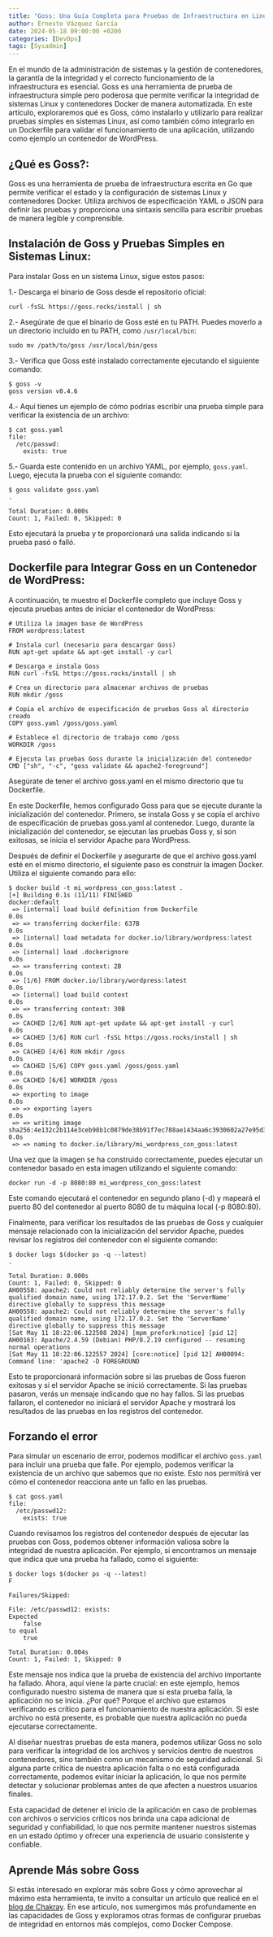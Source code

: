 ```yaml
---
title: "Goss: Una Guía Completa para Pruebas de Infraestructura en Linux y Docker"
author: Ernesto Vázquez García
date: 2024-05-18 09:00:00 +0200
categories: [DevOps]
tags: [Sysadmin]
---
```


En el mundo de la administración de sistemas y la gestión de contenedores, la garantía de la integridad y el correcto funcionamiento de la infraestructura es esencial. Goss es una herramienta de prueba de infraestructura simple pero poderosa que permite verificar la integridad de sistemas Linux y contenedores Docker de manera automatizada. En este artículo, exploraremos qué es Goss, cómo instalarlo y utilizarlo para realizar pruebas simples en sistemas Linux, así como también cómo integrarlo en un Dockerfile para validar el funcionamiento de una aplicación, utilizando como ejemplo un contenedor de WordPress.

## ¿Qué es Goss?:

Goss es una herramienta de prueba de infraestructura escrita en Go que permite verificar el estado y la configuración de sistemas Linux y contenedores Docker. Utiliza archivos de especificación YAML o JSON para definir las pruebas y proporciona una sintaxis sencilla para escribir pruebas de manera legible y comprensible.

## Instalación de Goss y Pruebas Simples en Sistemas Linux:

Para instalar Goss en un sistema Linux, sigue estos pasos:

1.- Descarga el binario de Goss desde el repositorio oficial:

```
curl -fsSL https://goss.rocks/install | sh
```

2.- Asegúrate de que el binario de Goss esté en tu PATH. Puedes moverlo a un directorio incluido en tu PATH, como `/usr/local/bin`:

```
sudo mv /path/to/goss /usr/local/bin/goss
```

3.- Verifica que Goss esté instalado correctamente ejecutando el siguiente comando:

```
$ goss -v
goss version v0.4.6
```

4.- Aquí tienes un ejemplo de cómo podrías escribir una prueba simple para verificar la existencia de un archivo:

```
$ cat goss.yaml
file:
  /etc/passwd:
    exists: true
```

5.- Guarda este contenido en un archivo YAML, por ejemplo, `goss.yaml`. Luego, ejecuta la prueba con el siguiente comando:

```
$ goss validate goss.yaml
.

Total Duration: 0.000s
Count: 1, Failed: 0, Skipped: 0
```

Esto ejecutará la prueba y te proporcionará una salida indicando si la prueba pasó o falló.

## Dockerfile para Integrar Goss en un Contenedor de WordPress:

A continuación, te muestro el Dockerfile completo que incluye Goss y ejecuta pruebas antes de iniciar el contenedor de WordPress:

```
# Utiliza la imagen base de WordPress
FROM wordpress:latest

# Instala curl (necesario para descargar Goss)
RUN apt-get update && apt-get install -y curl

# Descarga e instala Goss
RUN curl -fsSL https://goss.rocks/install | sh

# Crea un directorio para almacenar archivos de pruebas
RUN mkdir /goss

# Copia el archivo de especificación de pruebas Goss al directorio creado
COPY goss.yaml /goss/goss.yaml

# Establece el directorio de trabajo como /goss
WORKDIR /goss

# Ejecuta las pruebas Goss durante la inicialización del contenedor
CMD ["sh", "-c", "goss validate && apache2-foreground"]
```

Asegúrate de tener el archivo goss.yaml en el mismo directorio que tu Dockerfile.

En este Dockerfile, hemos configurado Goss para que se ejecute durante la inicialización del contenedor. Primero, se instala Goss y se copia el archivo de especificación de pruebas goss.yaml al contenedor. Luego, durante la inicialización del contenedor, se ejecutan las pruebas Goss y, si son exitosas, se inicia el servidor Apache para WordPress.


Después de definir el Dockerfile y asegurarte de que el archivo goss.yaml esté en el mismo directorio, el siguiente paso es construir la imagen Docker. Utiliza el siguiente comando para ello:

```
$ docker build -t mi_wordpress_con_goss:latest .
[+] Building 0.1s (11/11) FINISHED                                                                                                                                                                                            docker:default
 => [internal] load build definition from Dockerfile                                                                                                                                                                                    0.0s
 => => transferring dockerfile: 637B                                                                                                                                                                                                    0.0s
 => [internal] load metadata for docker.io/library/wordpress:latest                                                                                                                                                                     0.0s
 => [internal] load .dockerignore                                                                                                                                                                                                       0.0s
 => => transferring context: 2B                                                                                                                                                                                                         0.0s
 => [1/6] FROM docker.io/library/wordpress:latest                                                                                                                                                                                       0.0s
 => [internal] load build context                                                                                                                                                                                                       0.0s
 => => transferring context: 30B                                                                                                                                                                                                        0.0s
 => CACHED [2/6] RUN apt-get update && apt-get install -y curl                                                                                                                                                                          0.0s
 => CACHED [3/6] RUN curl -fsSL https://goss.rocks/install | sh                                                                                                                                                                         0.0s
 => CACHED [4/6] RUN mkdir /goss                                                                                                                                                                                                        0.0s
 => CACHED [5/6] COPY goss.yaml /goss/goss.yaml                                                                                                                                                                                         0.0s
 => CACHED [6/6] WORKDIR /goss                                                                                                                                                                                                          0.0s
 => exporting to image                                                                                                                                                                                                                  0.0s
 => => exporting layers                                                                                                                                                                                                                 0.0s
 => => writing image sha256:4e132c2b114e3ceb98b1c0879de38b91f7ec788ae1434aa6c3930602a27e95d3                                                                                                                                            0.0s
 => => naming to docker.io/library/mi_wordpress_con_goss:latest
```

Una vez que la imagen se ha construido correctamente, puedes ejecutar un contenedor basado en esta imagen utilizando el siguiente comando:

```
docker run -d -p 8080:80 mi_wordpress_con_goss:latest
```

Este comando ejecutará el contenedor en segundo plano (-d) y mapeará el puerto 80 del contenedor al puerto 8080 de tu máquina local (-p 8080:80).

Finalmente, para verificar los resultados de las pruebas de Goss y cualquier mensaje relacionado con la inicialización del servidor Apache, puedes revisar los registros del contenedor con el siguiente comando:

```
$ docker logs $(docker ps -q --latest)
.

Total Duration: 0.000s
Count: 1, Failed: 0, Skipped: 0
AH00558: apache2: Could not reliably determine the server's fully qualified domain name, using 172.17.0.2. Set the 'ServerName' directive globally to suppress this message
AH00558: apache2: Could not reliably determine the server's fully qualified domain name, using 172.17.0.2. Set the 'ServerName' directive globally to suppress this message
[Sat May 11 18:22:06.122508 2024] [mpm_prefork:notice] [pid 12] AH00163: Apache/2.4.59 (Debian) PHP/8.2.19 configured -- resuming normal operations
[Sat May 11 18:22:06.122557 2024] [core:notice] [pid 12] AH00094: Command line: 'apache2 -D FOREGROUND
```

Esto te proporcionará información sobre si las pruebas de Goss fueron exitosas y si el servidor Apache se inició correctamente. Si las pruebas pasaron, verás un mensaje indicando que no hay fallos. Si las pruebas fallaron, el contenedor no iniciará el servidor Apache y mostrará los resultados de las pruebas en los registros del contenedor.

## Forzando el error

Para simular un escenario de error, podemos modificar el archivo `goss.yaml` para incluir una prueba que falle. Por ejemplo, podemos verificar la existencia de un archivo que sabemos que no existe. Esto nos permitirá ver cómo el contenedor reacciona ante un fallo en las pruebas.

```
$ cat goss.yaml
file:
  /etc/passwd12:
    exists: true
```

Cuando revisamos los registros del contenedor después de ejecutar las pruebas con Goss, podemos obtener información valiosa sobre la integridad de nuestra aplicación. Por ejemplo, si encontramos un mensaje que indica que una prueba ha fallado, como el siguiente:


```
$ docker logs $(docker ps -q --latest)
F

Failures/Skipped:

File: /etc/passwd12: exists:
Expected
    false
to equal
    true

Total Duration: 0.004s
Count: 1, Failed: 1, Skipped: 0
```

Este mensaje nos indica que la prueba de existencia del archivo importante ha fallado. Ahora, aquí viene la parte crucial: en este ejemplo, hemos configurado nuestro sistema de manera que si esta prueba falla, la aplicación no se inicia. ¿Por qué? Porque el archivo que estamos verificando es crítico para el funcionamiento de nuestra aplicación. Si este archivo no está presente, es probable que nuestra aplicación no pueda ejecutarse correctamente.

Al diseñar nuestras pruebas de esta manera, podemos utilizar Goss no solo para verificar la integridad de los archivos y servicios dentro de nuestros contenedores, sino también como un mecanismo de seguridad adicional. Si alguna parte crítica de nuestra aplicación falta o no está configurada correctamente, podemos evitar iniciar la aplicación, lo que nos permite detectar y solucionar problemas antes de que afecten a nuestros usuarios finales.

Esta capacidad de detener el inicio de la aplicación en caso de problemas con archivos o servicios críticos nos brinda una capa adicional de seguridad y confiabilidad, lo que nos permite mantener nuestros sistemas en un estado óptimo y ofrecer una experiencia de usuario consistente y confiable.

## Aprende Más sobre Goss

Si estás interesado en explorar más sobre Goss y cómo aprovechar al máximo esta herramienta, te invito a consultar un artículo que realicé en el [blog de Chakray](https://www.chakray.com/es/goss-validacion-de-servicios-e-integracion-con-docker/). En ese artículo, nos sumergimos más profundamente en las capacidades de Goss y exploramos otras formas de configurar pruebas de integridad en entornos más complejos, como Docker Compose.
